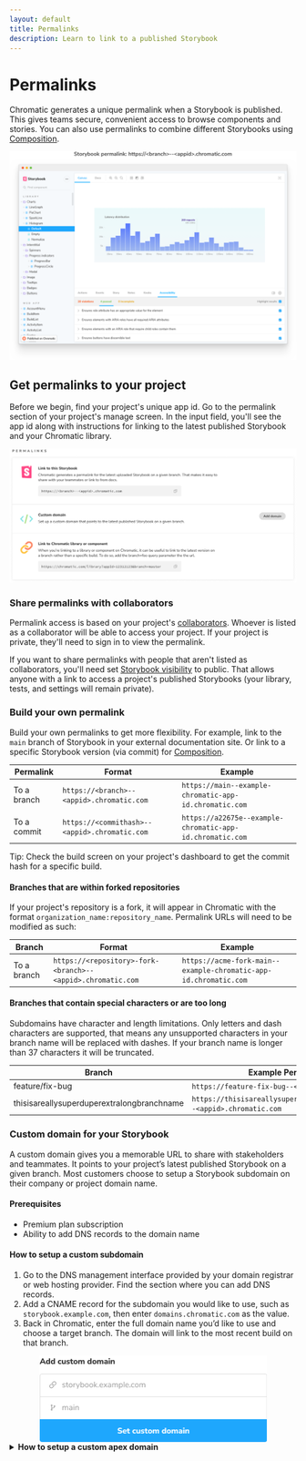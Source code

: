 ```yaml
---
layout: default
title: Permalinks
description: Learn to link to a published Storybook
---
```


# Permalinks

Chromatic generates a unique permalink when a Storybook is published. This gives teams secure, convenient access to browse components and stories. You can also use permalinks to combine different Storybooks using [Composition](composition).

![Published Storybook](img/published-storybook.png)

## Get permalinks to your project

Before we begin, find your project's unique app id. Go to the permalink section of your project's manage screen. In the input field, you'll see the app id along with instructions for linking to the latest published Storybook and your Chromatic library.

![Permalinks on the Manage screen](img/permalinks.png)

### Share permalinks with collaborators

Permalink access is based on your project's [collaborators](collaborators#project-collaborators). Whoever is listed as a collaborator will be able to access your project. If your project is private, they'll need to sign in to view the permalink.

If you want to share permalinks with people that aren't listed as collaborators, you'll need set [Storybook visibility](collaborators#visibility) to public. That allows anyone with a link to access a project's published Storybooks (your library, tests, and settings will remain private).

### Build your own permalink

Build your own permalinks to get more flexibility. For example, link to the `main` branch of Storybook in your external documentation site. Or link to a specific Storybook version (via commit) for [Composition](composition).

| Permalink   | Format                                        | Example                                                   |
| ----------- | --------------------------------------------- | --------------------------------------------------------- |
| To a branch | `https://<branch>--<appid>.chromatic.com`     | `https://main--example-chromatic-app-id.chromatic.com`    |
| To a commit | `https://<commithash>--<appid>.chromatic.com` | `https://a22675e--example-chromatic-app-id.chromatic.com` |

<div class="aside">
 Tip: Check the build screen on your project's dashboard to get the commit hash for a specific build.
</div>

#### Branches that are within forked repositories

If your project's repository is a fork, it will appear in Chromatic with the format `organization_name:repository_name`. Permalink URLs will need to be modified as such:

| Branch      | Format                                                      | Example                                                          |
| ----------- | ----------------------------------------------------------- | ---------------------------------------------------------------- |
| To a branch | `https://<repository>-fork-<branch>--<appid>.chromatic.com` | `https://acme-fork-main--example-chromatic-app-id.chromatic.com` |

#### Branches that contain special characters or are too long

Subdomains have character and length limitations. Only letters and dash characters are supported, that means any unsupported characters in your branch name will be replaced with dashes. If your branch name is longer than 37 characters it will be truncated.

| Branch                                     | Example Permalink                                                      |
| ------------------------------------------ | ---------------------------------------------------------------------- |
| feature/fix-bug                            | `https://feature-fix-bug--<appid>.chromatic.com`                       |
| thisisareallysuperduperextralongbranchname | `https://thisisareallysuperduperextralongbranc--<appid>.chromatic.com` |

### Custom domain for your Storybook

A custom domain gives you a memorable URL to share with stakeholders and teammates. It points to your project’s latest published Storybook on a given branch. Most customers choose to setup a Storybook subdomain on their company or project domain name.

#### Prerequisites

- Premium plan subscription
- Ability to add DNS records to the domain name

#### How to setup a custom subdomain

1. Go to the DNS management interface provided by your domain registrar or web hosting provider. Find the section where you can add DNS records.
2. Add a CNAME record for the subdomain you would like to use, such as `storybook.example.com`, then enter `domains.chromatic.com` as the value.
3. Back in Chromatic, enter the full domain name you’d like to use and choose a target branch. The domain will link to the most recent build on that branch.

<img src="img/permalinks-custom-domain-form.png" alt="permalinks custom domain" style="width: 400px; display:block; margin: 0 auto;">

<details>
<summary><b>How to setup a custom apex domain</b></summary>

1. Go to the DNS management interface provided by your domain registrar or web hosting provider. Find the section where you can add DNS records.
2. Add an **A** record for the root you would like to use, such as `example.com`, then enter `34.120.230.5` as the value.
3. Add a **TXT** record for the root domain and set `apex=domains.chromatic.com` as its value.
4. Back in Chromatic, enter the full domain name you’d like to use and choose a target branch. The domain will link to the most recent build on that branch.

<img src="img/permalinks-custom-domain-form.png" alt="permalinks custom domain" style="width: 400px; display:block; margin: 0 auto;">

</details>
